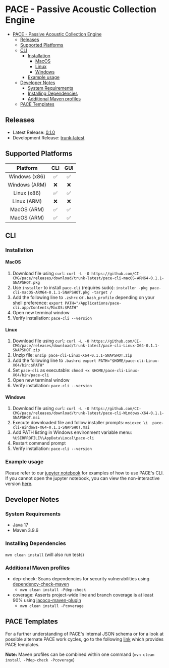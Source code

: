 # PACE - Passive Acoustic Collection Engine

- [PACE - Passive Acoustic Collection Engine](#pace---passive-acoustic-collection-engine)
  - [Releases](#releases)
  - [Supported Platforms](#supported-platforms)
  - [CLI](#cli)
    - [Installation](#installation)
      - [MacOS](#macos)
      - [Linux](#linux)
      - [Windows](#windows)
    - [Example usage](#example-usage)
  - [Developer Notes](#developer-notes)
    - [System Requirements](#system-requirements)
    - [Installing Dependencies](#installing-dependencies)
    - [Additional Maven profiles](#additional-maven-profiles)
  - [PACE Templates](#pace-templates)

## Releases
- Latest Release: [0.1.0](https://github.com/CI-CMG/pace/releases/tag/v0.1.0)
- Development Release: [trunk-latest](https://github.com/CI-CMG/pace/releases/tag/trunk-latest)

## Supported Platforms
| Platform | CLI | GUI |
|:-----------------:|:-----------------:|:-----------------:|
| Windows (x86)  | ✅  | ✅  |
| Windows (ARM)  | ❌  | ❌  |
| Linux (x86)  | ✅  | ✅  |
| Linux (ARM)  | ❌  | ❌  |
| MacOS (ARM)  | ✅  | ✅  |
| MacOS (ARM)  | ✅  | ✅  |

## CLI
### Installation
#### MacOS
1. Download file using ``curl``: ``curl -L -O https://github.com/CI-CMG/pace/releases/download/trunk-latest/pace-cli-macOS-ARM64-0.1.1-SNAPSHOT.pkg``
2. Use ``installer`` to install ``pace-cli`` (requires sudo): ``installer -pkg pace-cli-macOS-ARM64-0.1.1-SNAPSHOT.pkg -target /``
3. Add the following line to ``.zshrc`` or ``.bash_profile`` depending on your shell preference: ``export PATH="/Applications/pace-cli.app/Contents/MacOS:$PATH"``
4. Open new terminal window
5. Verify installation: ``pace-cli --version``
#### Linux
1. Download file using ``curl``: ``curl -L -O https://github.com/CI-CMG/pace/releases/download/trunk-latest/pace-cli-Linux-X64-0.1.1-SNAPSHOT.zip``
2. Unzip file: ``unzip pace-cli-Linux-X64-0.1.1-SNAPSHOT.zip``
3. Add the following line to ``.bashrc``: ``export PATH="$HOME/pace-cli-Linux-X64/bin:$PATH"``
4. Set ``pace-cli`` as executable: ``chmod +x $HOME/pace-cli-Linux-X64/bin/pace-cli``
5. Open new terminal window
6. Verify installation: ``pace-cli --version``
#### Windows
1. Download file using `curl`: `curl -L -O https://github.com/CI-CMG/pace/releases/download/trunk-latest/pace-cli-Windows-X64-0.1.1-SNAPSHOT.msi`
2. Execute downloaded file and follow installer prompts: `msiexec \i  pace-cli-Windows-X64-0.1.1-SNAPSHOT.msi`
3. Add PATH listing in Windows environment variable menu: ``%USERPROFILE%\AppData\Local\pace-cli``
4. Restart command prompt
5. Verify installation: `pace-cli --version`
### Example usage
Please refer to our [jupyter notebook](docs/CLI_Example_Usage.ipynb) for examples of how to use PACE's CLI.
If you cannot open the jupyter notebook, you can view the non-interactive version [here](docs/CLI_Example_Usage.html).

## Developer Notes
### System Requirements
- Java 17
- Maven 3.9.6
### Installing Dependencies
`mvn clean install` (will also run tests)
### Additional Maven profiles
- dep-check: Scans dependencies for security vulnerabilities using [dependency-check-maven](https://mvnrepository.com/artifact/org.owasp/dependency-check-maven)
  - `mvn clean install -Pdep-check`
- coverage: Asserts project-wide line and branch coverage is at least 90% using [jacoco-maven-plugin](https://mvnrepository.com/artifact/org.jacoco/jacoco-maven-plugin)
  - `mvn clean install -Pcoverage`
 
## PACE Templates
For a further understanding of PACE's internal JSON schema or for a look at possible alternate PACE work cycles, go to the following [link](https://github.com/CI-CMG/pace-templates) which provides PACE templates.

**Note:** Maven profiles can be combined within one command (`mvn clean install -Pdep-check -Pcoverage`)

